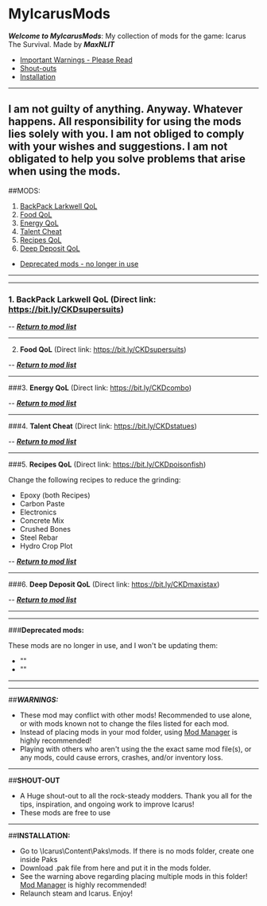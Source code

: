 # MyIcarusMods
*__Welcome to MyIcarusMods__*: My collection of mods for the game: Icarus The Survival. Made by *__MaxNLIT__*

* [Important Warnings - Please Read](#warnings)
* [Shout-outs](#shouts)
* [Installation](#install)

---
**I am not guilty of anything. Anyway. Whatever happens.**
**All responsibility for using the mods lies solely with you.**
**I am not obliged to comply with your wishes and suggestions.**
**I am not obligated to help you solve problems that arise when using the mods.**
---

##<a name="modlist">MODS:</a>

1. [BackPack Larkwell QoL](#1)
2. [Food QoL](#2)
3. [Energy QoL](#3)
4. [Talent Cheat](#4)
5. [Recipes QoL](#5)
6. [Deep Deposit QoL](#6)

* [Deprecated mods - no longer in use](#99)

---
---

### 1. <a name="1">__BackPack Larkwell QoL__</a> (Direct link: https://bit.ly/CKDsupersuits)

-- [*__Return to mod list__*](#modlist)

---

2. <a name="2">__Food QoL__</a> (Direct link: https://bit.ly/CKDsupersuits)

-- [*__Return to mod list__*](#modlist)

---

###3. <a name="3">__Energy QoL__</a> (Direct link: https://bit.ly/CKDcombo)

-- [*__Return to mod list__*](#modlist)

---

###4. <a name="4">__Talent Cheat__</a> (Direct link: https://bit.ly/CKDstatues)

-- [*__Return to mod list__*](#modlist)

---

###5. <a name="5">__Recipes QoL__</a> (Direct link: https://bit.ly/CKDpoisonfish)

Change the following recipes to reduce the grinding:
* Epoxy (both Recipes)
* Carbon Paste
* Electronics
* Concrete Mix
* Crushed Bones
* Steel Rebar
* Hydro Crop Plot

-- [*__Return to mod list__*](#modlist)

---

###6. <a name="6">__Deep Deposit QoL__</a> (Direct link: https://bit.ly/CKDmaxistax)

-- [*__Return to mod list__*](#modlist)

---


---

###<a name="99">__Deprecated mods:__</a>

These mods are no longer in use, and I won't be updating them:
* ""
* "" 

---


---

##<a name="warnings">*__WARNINGS:__*</a>

* These mod may conflict with other mods! Recommended to use alone, or with mods known not to change the files listed for each mod.
* Instead of placing mods in your mod folder, using [Mod Manager](https://github.com/Jimk72/Icarus_Software) is highly recommended!
* Playing with others who aren't using the the exact same mod file(s), or any mods, could cause errors, crashes, and/or inventory loss.

---

##<a name="shouts">__SHOUT-OUT__</a> 

* A Huge shout-out to all the rock-steady modders. Thank you all for the tips, inspiration, and ongoing work to improve Icarus!
* These mods are free to use

---

##<a name="install">__INSTALLATION:__</a>

* Go to \Icarus\Content\Paks\mods. If there is no mods folder, create one inside Paks
* Download .pak file from here and put it in the mods folder.
* See the warning above regarding placing multiple mods in this folder! [Mod Manager](https://github.com/Jimk72/Icarus_Software) is highly recommended! 
* Relaunch steam and Icarus. Enjoy!
